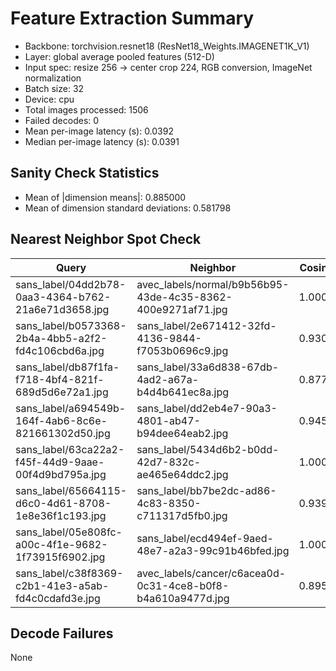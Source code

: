 # Feature Extraction Summary

- Backbone: torchvision.resnet18 (ResNet18_Weights.IMAGENET1K_V1)
- Layer: global average pooled features (512-D)
- Input spec: resize 256 → center crop 224, RGB conversion, ImageNet normalization
- Batch size: 32
- Device: cpu
- Total images processed: 1506
- Failed decodes: 0
- Mean per-image latency (s): 0.0392
- Median per-image latency (s): 0.0391

## Sanity Check Statistics

- Mean of |dimension means|: 0.885000
- Mean of dimension standard deviations: 0.581798

## Nearest Neighbor Spot Check

| Query | Neighbor | Cosine |
| --- | --- | --- |
| sans_label/04dd2b78-0aa3-4364-b762-21a6e71d3658.jpg | avec_labels/normal/b9b56b95-43de-4c35-8362-400e9271af71.jpg | 1.0000 |
| sans_label/b0573368-2b4a-4bb5-a2f2-fd4c106cbd6a.jpg | sans_label/2e671412-32fd-4136-9844-f7053b0696c9.jpg | 0.9308 |
| sans_label/db87f1fa-f718-4bf4-821f-689d5d6e72a1.jpg | sans_label/33a6d838-67db-4ad2-a67a-b4d4b641ec8a.jpg | 0.8775 |
| sans_label/a694549b-164f-4ab6-8c6e-821661302d50.jpg | sans_label/dd2eb4e7-90a3-4801-ab47-b94dee64eab2.jpg | 0.9454 |
| sans_label/63ca22a2-f45f-44d9-9aae-00f4d9bd795a.jpg | sans_label/5434d6b2-b0dd-42d7-832c-ae465e64ddc2.jpg | 1.0000 |
| sans_label/65664115-d6c0-4d61-8708-1e8e36f1c193.jpg | sans_label/bb7be2dc-ad86-4c83-8350-c711317d5fb0.jpg | 0.9396 |
| sans_label/05e808fc-a00c-4f1e-9682-1f73915f6902.jpg | sans_label/ecd494ef-9aed-48e7-a2a3-99c91b46bfed.jpg | 1.0000 |
| sans_label/c38f8369-c2b1-41e3-a5ab-fd4c0cdafd3e.jpg | avec_labels/cancer/c6acea0d-0c31-4ce8-b0f8-b4a610a9477d.jpg | 0.8950 |

## Decode Failures

None
